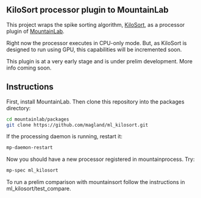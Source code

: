 ## KiloSort processor plugin to MountainLab

This project wraps the spike sorting algorithm, [KiloSort](https://github.com/cortex-lab/KiloSort), as a processor plugin of [MountainLab](https://github.com/magland/mountainlab).

Right now the processor executes in CPU-only mode. But, as KiloSort is designed to run using GPU, this capabilities will be incremented soon.

This plugin is at a very early stage and is under prelim development. More info coming soon.

## Instructions

First, install MountainLab. Then clone this repository into the packages directory:

```bash
cd mountainlab/packages
git clone https://github.com/magland/ml_kilosort.git
```

If the processing daemon is running, restart it:

```bash
mp-daemon-restart
```

Now you should have a new processor registered in mountainprocess. Try:

```bash
mp-spec ml_kilosort
```

To run a prelim comparison with mountainsort follow the instructions in ml_kilosort/test_compare.


